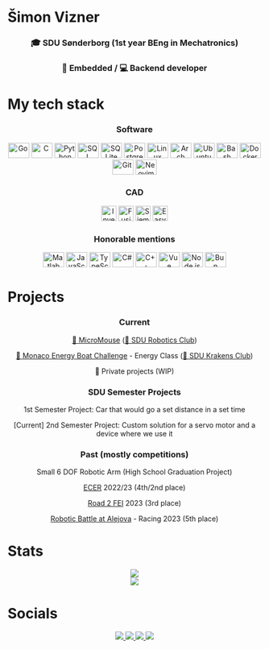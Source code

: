 <h1 align="left">Šimon Vizner</h1>
<h3 align="center">🎓 SDU Sønderborg (1st year BEng in Mechatronics)</h3>
<h3 align="center">🐞 Embedded / 💻 Backend developer</h3>

<h1 align="left">My tech stack</h1>
<h3 align="center">Software</h3>
<p align="center">
  <img src="https://cdn.jsdelivr.net/gh/devicons/devicon@latest/icons/go/go-original-wordmark.svg" width="42" height="30" alt="Go"/>
  <img src="https://cdn.jsdelivr.net/gh/devicons/devicon@latest/icons/c/c-original.svg" width="42" height="30" alt="C"/>
  <img src="https://cdn.jsdelivr.net/gh/devicons/devicon@latest/icons/python/python-original.svg" width="42" height="30" alt="Python"/>
  <img src="https://cdn.jsdelivr.net/gh/devicons/devicon@latest/icons/mysql/mysql-original-wordmark.svg" width="42" height="30" alt="SQL"/>
  <img src="https://cdn.jsdelivr.net/gh/devicons/devicon@latest/icons/sqlite/sqlite-original.svg" width="42" height="30" alt="SQLite"/>
  <img src="https://cdn.jsdelivr.net/gh/devicons/devicon@latest/icons/postgresql/postgresql-original.svg" width="42" height="30" alt="PostgreSQL"/>
  <img src="https://cdn.jsdelivr.net/gh/devicons/devicon@latest/icons/linux/linux-original.svg" width="42" height="30" alt="Linux"/>
  <img src="https://cdn.jsdelivr.net/gh/devicons/devicon@latest/icons/archlinux/archlinux-original.svg" width="42" height="30" alt="Arch"/>
  <img src="https://cdn.jsdelivr.net/gh/devicons/devicon@latest/icons/ubuntu/ubuntu-original.svg" width="42" height="30" alt="Ubuntu"/>
  <img src="https://cdn.jsdelivr.net/gh/devicons/devicon@latest/icons/bash/bash-original.svg" width="42" height="30" alt="Bash"/>
  <img src="https://cdn.jsdelivr.net/gh/devicons/devicon@latest/icons/docker/docker-original.svg" width="42" height="30" alt="Docker"/>
  <img src="https://cdn.jsdelivr.net/gh/devicons/devicon@latest/icons/git/git-original.svg" width="42" height="30" alt="Git"/>
  <img src="https://cdn.jsdelivr.net/gh/devicons/devicon@latest/icons/vim/vim-original.svg" width="42" height="30" alt="Neovim"/>
</p>

<h3 align="center">CAD</h3>
<p align="center">
  <img src="https://damassets.autodesk.net/content/dam/autodesk/www/product-imagery/badge-75x75/simplified-badges/inventor-2023-simplified-badge-75x75.png" height="30" alt="Inventor"/>
  <img src="https://damassets.autodesk.net/content/dam/autodesk/www/product-imagery/badge-75x75/simplified-badges/fusion-360-2023-simplified-badge-75x75.png" height="30" alt="Fusion"/>
  <img src="https://images.sw.cdn.siemens.com/siemens-disw-assets/public/2KEnSD0JfWUmNS4DT82hus/en-US/siemens-xcelerator-narrow-90x62.png" height="30" alt="Siemens NX"/>
  <img src="https://easyeda.com/images/icons/footer-logo.svg?id=0ef56d0f819fc4e5e9d0" height="30" alt="EasyEDA"/>
</p>

<h3 align="center">Honorable mentions</h3>
<p align="center">
  <img src="https://cdn.jsdelivr.net/gh/devicons/devicon@latest/icons/matlab/matlab-original.svg" width="42" height="30" alt="Matlab"/>
  <img src="https://cdn.jsdelivr.net/gh/devicons/devicon@latest/icons/javascript/javascript-original.svg" width="42" height="30" alt="JavaScript"/>
  <img src="https://cdn.jsdelivr.net/gh/devicons/devicon@latest/icons/typescript/typescript-original.svg" width="42" height="30" alt="TypeScript"/>
  <img src="https://cdn.jsdelivr.net/gh/devicons/devicon@latest/icons/csharp/csharp-original.svg" width="42" height="30" alt="C#"/>
  <img src="https://cdn.jsdelivr.net/gh/devicons/devicon@latest/icons/cplusplus/cplusplus-original.svg" width="42" height="30" alt="C++"/>
  <img src="https://cdn.jsdelivr.net/gh/devicons/devicon@latest/icons/vuejs/vuejs-original.svg" width="42" height="30" alt="Vue"/>
  <img src="https://cdn.jsdelivr.net/gh/devicons/devicon@latest/icons/nodejs/nodejs-original.svg" width="42" height="30" alt="Node.js"/>
  <img src="https://bun.sh/logo.svg" width="42" height="30" alt="Bun"/>
</p>

<h1>Projects</h1>
<div align="center">
<h3>Current</h3>
  <p><a href="https://en.wikipedia.org/wiki/Micromouse" target="_blank">🐀 MicroMouse</a> (<a href="https://github.com/SDU-Robotics-Club" target="_blank">🦾 SDU Robotics Club</a>)</p>
  <p><a href="https://energyboatchallenge.com/" target="_blank">🚤 Monaco Energy Boat Challenge</a> - Energy Class (<a href="https://github.com/SDU-Krakens" target="_blank">🦑 SDU Krakens Club</a>)</p>
  <p>🔏 Private projects (WIP)</p>
<h3>SDU Semester Projects</h3>
  <p>1st Semester Project: Car that would go a set distance in a set time</p>
  <p>[Current] 2nd Semester Project: Custom solution for a servo motor and a device where we use it</p>
<h3>Past (mostly competitions)</h3>
  <p>Small 6 DOF Robotic Arm (High School Graduation Project)</p>
  <p><a href="https://ecer.pria.at/" target="_blank">ECER</a> 2022/23 (4th/2nd place)</p>
  <p><a href="https://road2fei.sk/" target="_blank">Road 2 FEI</a> 2023 (3rd place)</p>
  <p><a href="https://robotickybattle.sk/" target="_blank">Robotic Battle at Alejova</a> - Racing 2023 (5th place)</p>
</div>

<h1>Stats</h1>
<p align="center">
  <img src="https://github-readme-stats.vercel.app/api?username=vizn3r&show_icons=true&theme=tokyonight&hide_border=true&rank_icon=github&card_width=500"/></br>
  <img src="https://github-readme-stats.vercel.app/api/top-langs/?username=vizn3r&layout=normal&theme=tokyonight&hide_border=true&card_width=500"/>
</p>

<h1>Socials</h1>
<p align="center">
  <a href="https://github.com/vizn3r" target="_blank">
    <img src="https://img.shields.io/badge/GitHub-vizn3r-181717?style=for-the-badge&logo=github" />
  </a>
  <a href="https://linkedin.com/in/simon-vizner" target="_blank">
    <img src="https://img.shields.io/badge/LinkedIn-simon--vizner-0A66C2?style=for-the-badge&logo=linkedin&logoColor=white" />
  </a>
  <a href="https://discord.com/users/828356379071741992" target="_blank">
    <img src="https://img.shields.io/badge/Discord-vizn3r-5865F2?style=for-the-badge&logo=discord&logoColor=white" />
  </a>
  <a href="https://instagram.com/vizn3r" target="_blank">
    <img src="https://img.shields.io/badge/Instagram-vizn3r-E4405F?style=for-the-badge&logo=instagram&logoColor=white" />
  </a>
</p>

